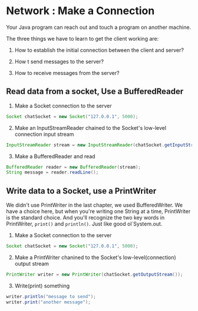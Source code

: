 # Network : Make a Connection

Your Java program can reach out and touch a program on another machine.

The three things we have to learn to get the client working are:

1. How to establish the initial connection between the client and server?

2. How t send messages to the server?

3. How to receive messages from the server?

## Read data from a socket, Use a BufferedReader

1. Make a Socket connection to the server

```java
Socket chatSocket = new Socket("127.0.0.1", 5000);
```

2. Make an InputStreamReader chained to the Socket's low-level connection input stream

```java
InputStreamReader stream = new InputStreamReader(chatSocket.getInputStream());
```

3. Make a BufferedReader and read

```java
BufferedReader reader = new BufferedReader(stream);
String message = reader.readLine();
```

## Write data to a Socket, use a PrintWriter

We didn't use PrintWriter in the last chapter, we used BufferedWriter. We have a choice here, but when you're writing one String at a time, PrintWriter is the standard choice. And you'll recognize the two key words in PrintWriter, `print()` and `println()`. Just like good ol`System.out.

1. Make a Socket connection to the server

```java
Socket chatSocket = new Socket("127.0.0.1", 5000);
```

2. Make a PrintWriter chanined to the Socket's low-level(connection) output stream

```java
PrintWriter writer = new PrintWriter(chatSocket.getOutputStream());
```

3. Write(print) something

```java
writer.println("message to send");
writer.print("another message");
```
